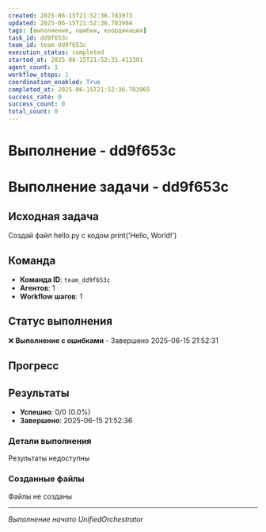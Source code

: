 ```yaml
---
created: 2025-06-15T21:52:36.783973
updated: 2025-06-15T21:52:36.783984
tags: [выполнение, ошибки, координация]
task_id: dd9f653c
team_id: team_dd9f653c
execution_status: completed
started_at: 2025-06-15T21:52:31.413301
agent_count: 1
workflow_steps: 1
coordination_enabled: True
completed_at: 2025-06-15T21:52:36.783965
success_rate: 0
success_count: 0
total_count: 0
---
```


# Выполнение - dd9f653c

# Выполнение задачи - dd9f653c

## Исходная задача
Создай файл hello.py с кодом print('Hello, World!')

## Команда
- **Команда ID**: `team_dd9f653c`
- **Агентов**: 1
- **Workflow шагов**: 1

## Статус выполнения

❌ **Выполнение с ошибками** - Завершено 2025-06-15 21:52:31

## Прогресс


## Результаты

- **Успешно**: 0/0 (0.0%)
- **Завершено**: 2025-06-15 21:52:36

### Детали выполнения

Результаты недоступны

### Созданные файлы

Файлы не созданы


---
*Выполнение начато UnifiedOrchestrator*
